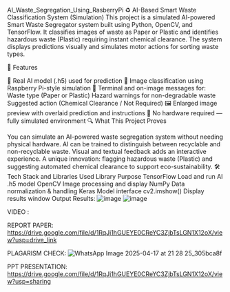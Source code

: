 AI_Waste_Segregation_Using_RasberryPi
♻️ AI-Based Smart Waste Classification System (Simulation)
This project is a simulated AI-powered Smart Waste Segregator system built using Python, OpenCV, and TensorFlow. It classifies images of waste as Paper or Plastic and identifies hazardous waste (Plastic) requiring instant chemical clearance. The system displays predictions visually and simulates motor actions for sorting waste types.

📌 Features

🧠 Real AI model (.h5) used for prediction
📸 Image classification using Raspberry Pi-style simulation
🧪 Terminal and on-image messages for:
Waste type (Paper or Plastic)
Hazard warnings for non-degradable waste
Suggested action (Chemical Clearance / Not Required)
🖼️ Enlarged image preview with overlaid prediction and instructions
🚫 No hardware required — fully simulated environment
🔍 What This Project Proves

You can simulate an AI-powered waste segregation system without needing physical hardware.
AI can be trained to distinguish between recyclable and non-recyclable waste.
Visual and textual feedback adds an interactive experience.
A unique innovation: flagging hazardous waste (Plastic) and suggesting automated chemical clearance to support eco-sustainability.
🛠️ Tech Stack and Libraries Used
Library	Purpose
TensorFlow	Load and run AI .h5 model
OpenCV	Image processing and display
NumPy	Data normalization & handling
Keras	Model interface
cv2.imshow()	Display results window
Output Results: 
![image](https://github.com/user-attachments/assets/82f2c704-4e6f-4ace-8819-42e4db12d44c)
![image](https://github.com/user-attachments/assets/34de9ada-ebae-43f5-907b-dcc29de4fc5c)




VIDEO : 

REPORT PAPER: https://drive.google.com/file/d/1RqJj1hGUEYE0CReYC3ZjbTsLGN1X12oX/view?usp=drive_link

PLAGARISM CHECK: ![WhatsApp Image 2025-04-17 at 21 28 25_305bca8f](https://github.com/user-attachments/assets/93dbc4f0-7b06-4202-a74f-a5e9353ca52d)


PPT PRESENTATION: https://drive.google.com/file/d/1RqJj1hGUEYE0CReYC3ZjbTsLGN1X12oX/view?usp=sharing
